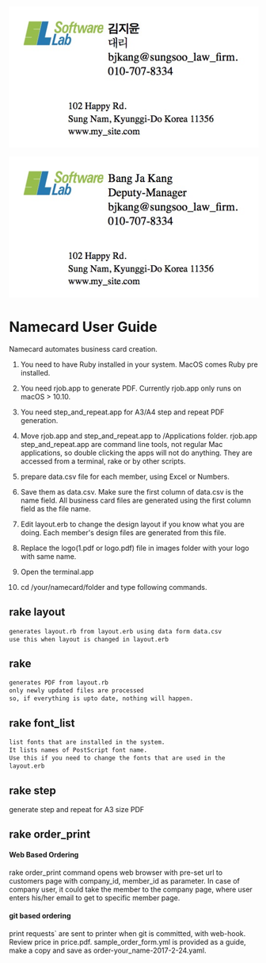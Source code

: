 
![card sample](output.jpg)

![card sample](output2.jpg)
# Namecard User Guide

Namecard automates business card creation.

1. You need to have Ruby installed in your system.
    MacOS comes Ruby pre installed.
1. You need rjob.app to generate PDF. Currently rjob.app only runs on macOS > 10.10.
1. You need step_and_repeat.app for A3/A4 step and repeat PDF generation.

1. Move rjob.app and step_and_repeat.app to /Applications folder. rjob.app step_and_repeat.app are command line tools, not regular Mac applications, so double clicking the apps will not do anything. They are accessed from a terminal, rake or by other scripts.

1. prepare data.csv file for each member, using Excel or Numbers.
1. Save them as data.csv.
   Make sure the first column of data.csv is the name field.
   All business card files are generated using the first column field as the file name.
1. Edit layout.erb to change the design layout
	if you know what you are doing.
	Each member's design files are generated from this file.
1. Replace the logo(1.pdf or logo.pdf) file in images folder with your logo with same name.
1. Open the terminal.app
1. cd /your/namecard/folder and type following commands.

## rake layout
	generates layout.rb from layout.erb using data form data.csv
	use this when layout is changed in layout.erb

## rake
	generates PDF from layout.rb
	only newly updated files are processed
	so, if everything is upto date, nothing will happen.

## rake font_list
	list fonts that are installed in the system.
	It lists names of PostScript font name.
	Use this if you need to change the fonts that are used in the layout.erb

## rake step
  generate step and repeat for A3 size PDF

## rake order_print

#### Web Based Ordering
  rake order_print command opens web browser with pre-set url to customers page with company_id, member_id as parameter.
  In case of company user, it could take the member to the company page, where user enters his/her email to get to specific member page.

#### git based ordering
  print requests` are sent to printer when git is committed, with web-hook.
  Review price in price.pdf.  sample_order_form.yml is provided as a guide, make a copy and save as order-your_name-2017-2-24.yaml.
